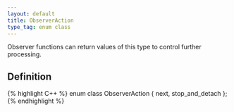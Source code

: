 ```yaml
---
layout: default
title: ObserverAction
type_tag: enum class
---
```

Observer functions can return values of this type to control further processing.

## Definition
{% highlight C++ %}
enum class ObserverAction
{
    next,
    stop_and_detach
};
{% endhighlight %}